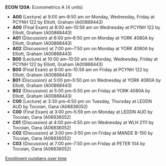 **ECON 120A**: Econometrics A (4 units)

- **A00** (Lecture) at 9:00 am–9:50 am on Monday, Wednesday, Friday at PCYNH 122 by Elliott, Graham (A00868443)
- **A00** (Final Exam) at 8:00 am–10:59 am on Wednesday at PCYNH 122 by Elliott, Graham (A00868443)
- **A01** (Discussion) at 6:00 pm–6:50 pm on Monday at YORK 4080A by Elliott, Graham (A00868443)
- **A02** (Discussion) at 7:00 pm–7:50 pm on Monday at YORK 4080A by Elliott, Graham (A00868443)
- **B00** (Lecture) at 10:00 am–10:50 am on Monday, Wednesday, Friday at PCYNH 122 by Elliott, Graham (A00868443)
- **B00** (Final Exam) at 8:00 am–10:59 am on Friday at PCYNH 122 by Elliott, Graham (A00868443)
- **B01** (Discussion) at 5:00 pm–5:50 pm on Wednesday at YORK 4080A by Elliott, Graham (A00868443)
- **B02** (Discussion) at 5:00 pm–5:50 pm on Friday at YORK 4080A by Elliott, Graham (A00868443)
- **C00** (Lecture) at 3:30 pm–4:50 pm on Tuesday, Thursday at LEDDN AUD by Tocoian, Oana (A06836052)
- **C00** (Final Exam) at 3:00 pm–5:59 pm on Monday at LEDDN AUD by Tocoian, Oana (A06836052)
- **C01** (Discussion) at 4:00 pm–4:50 pm on Wednesday at WLH 2111 by Tocoian, Oana (A06836052)
- **C02** (Discussion) at 3:00 pm–3:50 pm on Friday at MANDE B-150 by Tocoian, Oana (A06836052)
- **C03** (Discussion) at 7:00 pm–7:50 pm on Friday at PETER 104 by Tocoian, Oana (A06836052)

[Enrollment numbers over time](./ECON120A.tsv)
